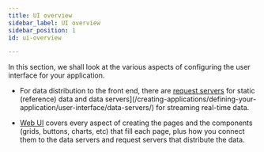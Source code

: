 ```yaml
---
title: UI overview
sidebar_label: UI overview
sidebar_position: 1
id: ui-overview

---
```

In this section, we shall look at the various aspects of configuring the user interface for your application.


* For data distribution to the front end, there are [request servers](/creating-applications/defining-your-application/user-interface/web-ui-reference/request-servers/request-servers/) for static (reference) data and data servers](/creating-applications/defining-your-application/user-interface/data-servers/) for streaming real-time data. 

* [Web UI](/creating-applications/defining-your-application/user-interface/web-ui-reference/intro/web-strategy/) covers every aspect of creating the pages and the components (grids, buttons, charts, etc) that fill each page, plus how you connect them to the data servers and request servers that distribute the data.



